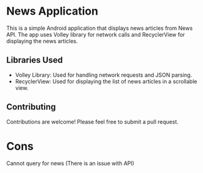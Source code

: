 # News Application
This is a simple Android application that displays news articles from News API. The app uses Volley library for network calls and RecyclerView for displaying the news articles.
## Libraries Used
* Volley Library: Used for handling network requests and JSON parsing.
* RecyclerView: Used for displaying the list of news articles in a scrollable view.
## Contributing
Contributions are welcome! Please feel free to submit a pull request.
# Cons
Cannot query for news (There is an issue with API)

